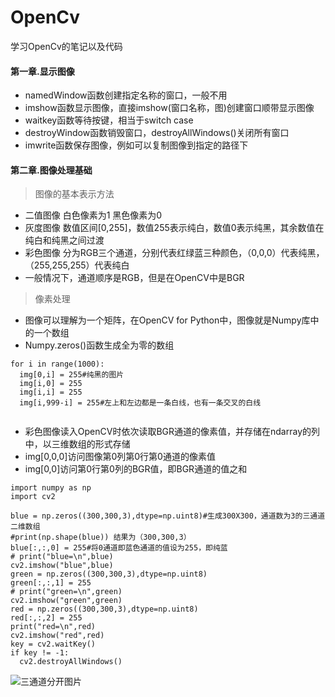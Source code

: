 # OpenCv
学习OpenCv的笔记以及代码

#### 第一章.显示图像

  - namedWindow函数创建指定名称的窗口，一般不用
  - imshow函数显示图像，直接imshow(窗口名称，图)创建窗口顺带显示图像
  - waitkey函数等待按键，相当于switch case
  - destroyWindow函数销毁窗口，destroyAllWindows()关闭所有窗口
  - imwrite函数保存图像，例如可以复制图像到指定的路径下

#### 第二章.图像处理基础
> 图像的基本表示方法

  - 二值图像 白色像素为1 黑色像素为0
  - 灰度图像 数值区间[0,255]，数值255表示纯白，数值0表示纯黑，其余数值在纯白和纯黑之间过渡
  - 彩色图像 分为RGB三个通道，分别代表红绿蓝三种颜色，（0,0,0）代表纯黑，（255,255,255）代表纯白
  - 一般情况下，通道顺序是RGB，但是在OpenCV中是BGR
> 像素处理

  - 图像可以理解为一个矩阵，在OpenCV for Python中，图像就是Numpy库中的一个数组
  - Numpy.zeros()函数生成全为零的数组
  ```
  for i in range(1000):
    img[0,i] = 255#纯黑的图片
    img[i,0] = 255
    img[i,i] = 255
    img[i,999-i] = 255#左上和左边都是一条白线，也有一条交叉的白线
    
  ```
  - 彩色图像读入OpenCV时依次读取BGR通道的像素值，并存储在ndarray的列中，以三维数组的形式存储
  - img[0,0,0]访问图像第0列第0行第0通道的像素值
  - img[0,0]访问第0行第0列的BGR值，即BGR通道的值之和
  ```
import numpy as np
import cv2

blue = np.zeros((300,300,3),dtype=np.uint8)#生成300X300，通道数为3的三通道二维数组
#print(np.shape(blue)) 结果为（300,300,3）
blue[:,:,0] = 255#将0通道即蓝色通道的值设为255，即纯蓝
# print("blue=\n",blue)
cv2.imshow("blue",blue)
green = np.zeros((300,300,3),dtype=np.uint8)
green[:,:,1] = 255
# print("green=\n",green)
cv2.imshow("green",green)
red = np.zeros((300,300,3),dtype=np.uint8)
red[:,:,2] = 255
print("red=\n",red)
cv2.imshow("red",red)
key = cv2.waitKey()
if key != -1:
    cv2.destroyAllWindows()
  ```
![三通道分开图片](D:\GitImage\BGRThreeKnnels.jpg)
